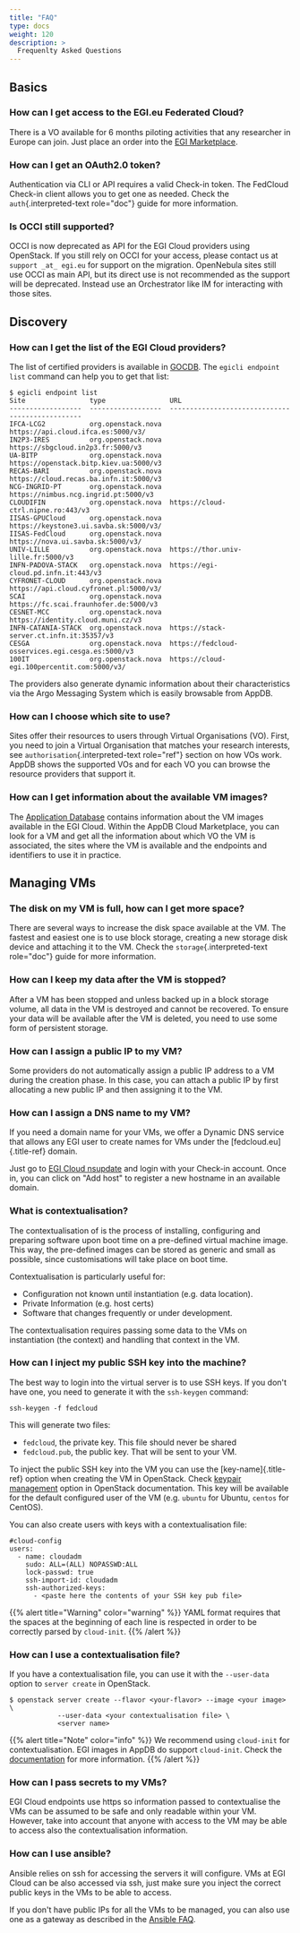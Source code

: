 ```yaml
---
title: "FAQ"
type: docs
weight: 120 
description: >
  Frequenlty Asked Questions 
---
```


## Basics

### How can I get access to the EGI.eu Federated Cloud?

There is a VO available for 6 months piloting activities that any
researcher in Europe can join. Just place an order into the [EGI
Marketplace](https://marketplace.egi.eu/31-cloud-compute).

### How can I get an OAuth2.0 token?

Authentication via CLI or API requires a valid Check-in token. The
FedCloud Check-in client allows you to get one as needed. Check the
`auth`{.interpreted-text role="doc"} guide for more information.

### Is OCCI still supported?

OCCI is now deprecated as API for the EGI Cloud providers using
OpenStack. If you still rely on OCCI for your access, please contact us
at `support _at_ egi.eu` for support on the migration. OpenNebula sites
still use OCCI as main API, but its direct use is not recommended as the
support will be deprecated. Instead use an Orchestrator like IM for
interacting with those sites.

## Discovery

### How can I get the list of the EGI Cloud providers?

The list of certified providers is available in
[GOCDB](https://goc.egi.eu). The `egicli endpoint list` command can help
you to get that list:

``` {.console}
$ egicli endpoint list
Site                type                URL
------------------  ------------------  ------------------------------------------------
IFCA-LCG2           org.openstack.nova  https://api.cloud.ifca.es:5000/v3/
IN2P3-IRES          org.openstack.nova  https://sbgcloud.in2p3.fr:5000/v3
UA-BITP             org.openstack.nova  https://openstack.bitp.kiev.ua:5000/v3
RECAS-BARI          org.openstack.nova  https://cloud.recas.ba.infn.it:5000/v3
NCG-INGRID-PT       org.openstack.nova  https://nimbus.ncg.ingrid.pt:5000/v3
CLOUDIFIN           org.openstack.nova  https://cloud-ctrl.nipne.ro:443/v3
IISAS-GPUCloud      org.openstack.nova  https://keystone3.ui.savba.sk:5000/v3/
IISAS-FedCloud      org.openstack.nova  https://nova.ui.savba.sk:5000/v3/
UNIV-LILLE          org.openstack.nova  https://thor.univ-lille.fr:5000/v3
INFN-PADOVA-STACK   org.openstack.nova  https://egi-cloud.pd.infn.it:443/v3
CYFRONET-CLOUD      org.openstack.nova  https://api.cloud.cyfronet.pl:5000/v3/
SCAI                org.openstack.nova  https://fc.scai.fraunhofer.de:5000/v3
CESNET-MCC          org.openstack.nova  https://identity.cloud.muni.cz/v3
INFN-CATANIA-STACK  org.openstack.nova  https://stack-server.ct.infn.it:35357/v3
CESGA               org.openstack.nova  https://fedcloud-osservices.egi.cesga.es:5000/v3
100IT               org.openstack.nova  https://cloud-egi.100percentit.com:5000/v3/
```

The providers also generate dynamic information about their
characteristics via the Argo Messaging System which is easily browsable
from AppDB.

### How can I choose which site to use?

Sites offer their resources to users through Virtual Organisations (VO).
First, you need to join a Virtual Organisation that matches your
research interests, see `authorisation`{.interpreted-text role="ref"}
section on how VOs work. AppDB shows the supported VOs and for each VO
you can browse the resource providers that support it.

### How can I get information about the available VM images?

The [Application Database](https://appdb.egi.eu) contains information
about the VM images available in the EGI Cloud. Within the AppDB Cloud
Marketplace, you can look for a VM and get all the information about
which VO the VM is associated, the sites where the VM is available and
the endpoints and identifiers to use it in practice.

## Managing VMs

### The disk on my VM is full, how can I get more space?

There are several ways to increase the disk space available at the VM.
The fastest and easiest one is to use block storage, creating a new
storage disk device and attaching it to the VM. Check the
`storage`{.interpreted-text role="doc"} guide for more information.

### How can I keep my data after the VM is stopped?

After a VM has been stopped and unless backed up in a block storage
volume, all data in the VM is destroyed and cannot be recovered. To
ensure your data will be available after the VM is deleted, you need to
use some form of persistent storage.

### How can I assign a public IP to my VM?

Some providers do not automatically assign a public IP address to a VM
during the creation phase. In this case, you can attach a public IP by
first allocating a new public IP and then assigning it to the VM.

### How can I assign a DNS name to my VM?

If you need a domain name for your VMs, we offer a Dynamic DNS service
that allows any EGI user to create names for VMs under the
[fedcloud.eu]{.title-ref} domain.

Just go to [EGI Cloud nsupdate](https://nsupdate.fedcloud.eu) and login
with your Check-in account. Once in, you can click on \"Add host\" to
register a new hostname in an available domain.

### What is contextualisation?

The contextualisation of is the process of installing, configuring and
preparing software upon boot time on a pre-defined virtual machine
image. This way, the pre-defined images can be stored as generic and
small as possible, since customisations will take place on boot time.

Contextualisation is particularly useful for:

-   Configuration not known until instantiation (e.g. data location).
-   Private Information (e.g. host certs)
-   Software that changes frequently or under development.

The contextualisation requires passing some data to the VMs on
instantiation (the context) and handling that context in the VM.

### How can I inject my public SSH key into the machine?

The best way to login into the virtual server is to use SSH keys. If you
don\'t have one, you need to generate it with the `ssh-keygen` command:

``` {.console}
ssh-keygen -f fedcloud
```

This will generate two files:

-   `fedcloud`, the private key. This file should never be shared
-   `fedcloud.pub`, the public key. That will be sent to your VM.

To inject the public SSH key into the VM you can use the
[key-name]{.title-ref} option when creating the VM in OpenStack. Check
[keypair
management](https://docs.openstack.org/python-openstackclient/pike/cli/command-objects/keypair.html)
option in OpenStack documentation. This key will be available for the
default configured user of the VM (e.g. `ubuntu` for Ubuntu, `centos`
for CentOS).

You can also create users with keys with a contextualisation file:

``` {.yaml}
#cloud-config
users:
  - name: cloudadm
    sudo: ALL=(ALL) NOPASSWD:ALL
    lock-passwd: true
    ssh-import-id: cloudadm
    ssh-authorized-keys:
      - <paste here the contents of your SSH key pub file>
```

{{% alert title="Warning" color="warning" %}}
YAML format requires that the spaces at the beginning of each line is
respected in order to be correctly parsed by `cloud-init`.
{{% /alert %}}

### How can I use a contextualisation file?

If you have a contextualisation file, you can use it with the
`--user-data` option to `server create` in OpenStack.

``` {.shell}
$ openstack server create --flavor <your-flavor> --image <your image> \
            --user-data <your contextualisation file> \
            <server name>
```

{{% alert title="Note" color="info" %}}
We recommend using `cloud-init` for contextualisation. EGI images in
AppDB do support `cloud-init`. Check the
[documentation](http://cloudinit.readthedocs.org/%20cloud-init) for more
information.
{{% /alert %}}

### How can I pass secrets to my VMs?

EGI Cloud endpoints use https so information passed to contextualise the
VMs can be assumed to be safe and only readable within your VM. However,
take into account that anyone with access to the VM may be able to
access also the contextualisation information.

### How can I use ansible?

Ansible relies on ssh for accessing the servers it will configure. VMs
at EGI Cloud can be also accessed via ssh, just make sure you inject the
correct public keys in the VMs to be able to access.

If you don\'t have public IPs for all the VMs to be managed, you can
also use one as a gateway as described in the [Ansible
FAQ](https://docs.ansible.com/ansible/latest/reference_appendices/faq.html#how-do-i-configure-a-jump-host-to-access-servers-that-i-have-no-direct-access-to).

